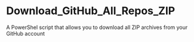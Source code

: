 # Download_GitHub_All_Repos_ZIP
A PowerShel script that allows you to download all ZIP archives from your GitHub account

